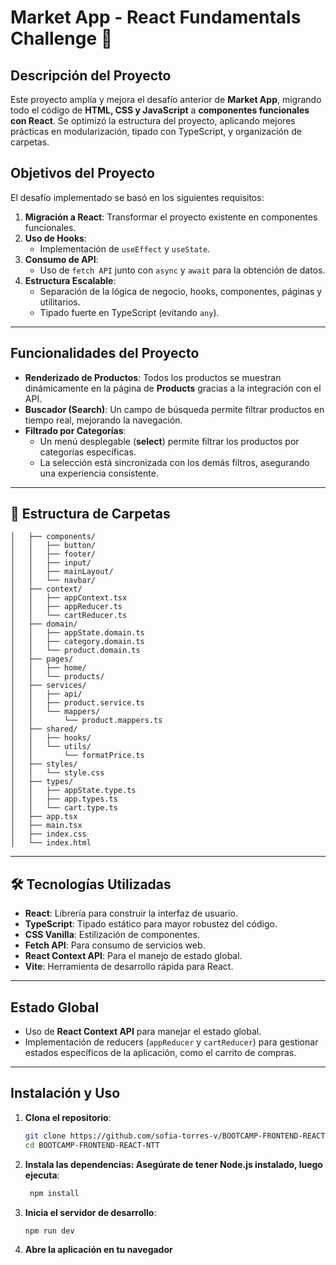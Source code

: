 # Market App - React Fundamentals Challenge 🚀

## Descripción del Proyecto

Este proyecto amplía y mejora el desafío anterior de **Market App**, migrando todo el código de **HTML, CSS y JavaScript** a **componentes funcionales con React**. Se optimizó la estructura del proyecto, aplicando mejores prácticas en modularización, tipado con TypeScript, y organización de carpetas.

## Objetivos del Proyecto

El desafío implementado se basó en los siguientes requisitos:

1. **Migración a React**: Transformar el proyecto existente en componentes funcionales.
2. **Uso de Hooks**:
   - Implementación de `useEffect` y `useState`.
3. **Consumo de API**:
   - Uso de `fetch API` junto con `async` y `await` para la obtención de datos.
4. **Estructura Escalable**:
   - Separación de la lógica de negocio, hooks, componentes, páginas y utilitarios.
   - Tipado fuerte en TypeScript (evitando `any`).
---

## Funcionalidades del Proyecto

- **Renderizado de Productos**: Todos los productos se muestran dinámicamente en la página de **Products** gracias a la integración con el API.
- **Buscador (Search)**: Un campo de búsqueda permite filtrar productos en tiempo real, mejorando la navegación.
- **Filtrado por Categorías**:
  - Un menú desplegable (**select**) permite filtrar los productos por categorías específicas.
  - La selección está sincronizada con los demás filtros, asegurando una experiencia consistente.

---

## 📂 Estructura de Carpetas

``` ├── src/
│   ├── components/               
│   │   ├── button/              
│   │   ├── footer/              
│   │   ├── input/               
│   │   ├── mainLayout/          
│   │   └── navbar/              
│   ├── context/                 
│   │   ├── appContext.tsx       
│   │   ├── appReducer.ts        
│   │   └── cartReducer.ts       
│   ├── domain/                  
│   │   ├── appState.domain.ts   
│   │   ├── category.domain.ts   
│   │   └── product.domain.ts    
│   ├── pages/                   
│   │   ├── home/                
│   │   └── products/            
│   ├── services/                
│   │   ├── api/                 
│   │   ├── product.service.ts   
│   │   └── mappers/             
│   │       └── product.mappers.ts
│   ├── shared/                  
│   │   ├── hooks/               
│   │   └── utils/               
│   │       └── formatPrice.ts   
│   ├── styles/                  
│   │   └── style.css            
│   ├── types/                   
│   │   ├── appState.type.ts     
│   │   ├── app.types.ts         
│   │   └── cart.type.ts         
│   ├── app.tsx                  
│   ├── main.tsx                 
│   ├── index.css                
│   └── index.html    
```
---

## 🛠️ Tecnologías Utilizadas

- **React**: Librería para construir la interfaz de usuario.
- **TypeScript**: Tipado estático para mayor robustez del código.
- **CSS Vanilla**: Estilización de componentes.
- **Fetch API**: Para consumo de servicios web.
- **React Context API**: Para el manejo de estado global.
- **Vite**: Herramienta de desarrollo rápida para React.

---

## Estado Global

- Uso de **React Context API** para manejar el estado global.
- Implementación de reducers (`appReducer` y `cartReducer`) para gestionar estados específicos de la aplicación, como el carrito de compras.

---

## Instalación y Uso

1. **Clona el repositorio**:
   ```bash
   git clone https://github.com/sofia-torres-v/BOOTCAMP-FRONTEND-REACT-NTT.git
   cd BOOTCAMP-FRONTEND-REACT-NTT

2. **Instala las dependencias: Asegúrate de tener Node.js instalado, luego ejecuta**: 
   ```bash
    npm install
3. **Inicia el servidor de desarrollo**:
     ```bash
     npm run dev
4. **Abre la aplicación en tu navegador**